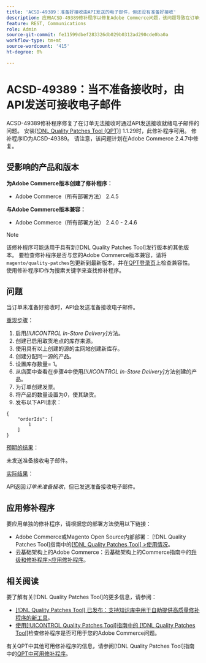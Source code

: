```yaml
---
title: 'ACSD-49389：准备好接收由API发送的电子邮件，但还没有准备好接收'
description: 应用ACSD-49389修补程序以修复Adobe Commerce问题，该问题导致在订单未准备好接收时，API会发送准备接收电子邮件。
feature: REST, Communications
role: Admin
source-git-commit: fe11599dbef283326db029b0312ad290cde0ba0a
workflow-type: tm+mt
source-wordcount: '415'
ht-degree: 0%

---
```


# ACSD-49389：当不准备接收时，由API发送可接收电子邮件

ACSD-49389修补程序修复了在订单无法接收时通过API发送接收就绪电子邮件的问题。 安装[[!DNL Quality Patches Tool (QPT)]](https://experienceleague.adobe.com/en/docs/commerce-knowledge-base/kb/announcements/commerce-announcements/magento-quality-patches-released-new-tool-to-self-serve-quality-patches) 1.1.29时，此修补程序可用。 修补程序ID为ACSD-49389。 请注意，该问题计划在Adobe Commerce 2.4.7中修复。

## 受影响的产品和版本

**为Adobe Commerce版本创建了修补程序：**

* Adobe Commerce（所有部署方法） 2.4.5

**与Adobe Commerce版本兼容：**

* Adobe Commerce（所有部署方法） 2.4.0 - 2.4.6

>[!NOTE]
>
>该修补程序可能适用于具有新[!DNL Quality Patches Tool]发行版本的其他版本。 要检查修补程序是否与您的Adobe Commerce版本兼容，请将`magento/quality-patches`包更新到最新版本，并在[QPT登录页](https://experienceleague.adobe.com/tools/commerce-quality-patches/index.html)上检查兼容性。 使用修补程序ID作为搜索关键字来查找修补程序。

## 问题

当订单未准备好接收时，API会发送准备接收电子邮件。

<u>重现步骤</u>：

1. 启用&#x200B;*[!UICONTROL In-Store Delivery]*&#x200B;方法。
1. 创建已启用取货地点的库存来源。
1. 使用具有以上创建的源的主网站创建新库存。
1. 创建分配同一源的产品。
1. 设置库存数量= 1。
1. 从店面中查看在步骤4中使用&#x200B;*[!UICONTROL In-Store Delivery]*&#x200B;方法创建的产品。
1. 为订单创建发票。
1. 将产品的数量设置为&#x200B;*0*，使其缺货。
1. 发布以下API请求：

```
{
    "orderIds": [
        1
    ]
}
```

<u>预期的结果</u>：

未发送准备接收电子邮件。

<u>实际结果</u>：

API返回&#x200B;*订单未准备接收*，但已发送准备接收电子邮件。

## 应用修补程序

要应用单独的修补程序，请根据您的部署方法使用以下链接：

* Adobe Commerce或Magento Open Source内部部署： [!DNL Quality Patches Tool]指南中的[[!DNL Quality Patches Tool] >使用情况](/help/tools/quality-patches-tool/usage.md)。
* 云基础架构上的Adobe Commerce：云基础架构上的Commerce指南中的[升级和修补程序>应用修补程序](https://experienceleague.adobe.com/docs/commerce-cloud-service/user-guide/develop/upgrade/apply-patches.html)。

## 相关阅读

要了解有关[!DNL Quality Patches Tool]的更多信息，请参阅：

* [[!DNL Quality Patches Tool] 已发布：支持知识库中用于自助提供高质量修补程序的新工具](https://experienceleague.adobe.com/en/docs/commerce-knowledge-base/kb/announcements/commerce-announcements/magento-quality-patches-released-new-tool-to-self-serve-quality-patches)。
* [使用[!UICONTROL Quality Patches Tool]指南中的 [!DNL Quality Patches Tool]](/help/tools/quality-patches-tool/patches-available-in-qpt/check-patch-for-magento-issue-with-magento-quality-patches.md)检查修补程序是否可用于您的Adobe Commerce问题。


有关QPT中其他可用修补程序的信息，请参阅[!DNL Quality Patches Tool]指南中的[QPT中可用修补程序](https://experienceleague.adobe.com/tools/commerce-quality-patches/index.html)。

